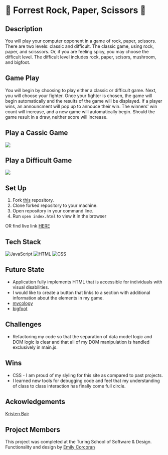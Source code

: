 # 🌲 Forrest Rock, Paper, Scissors 🍄

## Description
You will play your computer opponent in a game of rock, paper, scissors. There are two levels: classic and difficult. The classic game, using rock, paper, and scisssors. Or, if you are feeling spicy, you may choose the difficult level. The difficult level includes rock, paper, scisors, mushroom, and bigfoot. 

## Game Play

You will begin by choosing to play either a classic or difficult game. Next, you will choose your fighter. Once your fighter is chosen, the game will begin automatically and the results of the game will be displayed. If a player wins, an announcment will pop up to annouce their win. The winners' win count will increase, and a new game will automatically begin. Should the game result in a draw, neither score will increase.

## Play a Cassic Game

![](https://media.giphy.com/media/r1iyOUPGkIZUjIdq3L/giphy.gif)

## Play a Difficult Game

![](https://media.giphy.com/media/7CmX3IktpvSitK95Vi/giphy.gif)

## Set Up
1. Fork [this](https://github.com/Emily-Cathleen/rock-paper-scissors) repository.
2. Clone forked repository to your machine.
3. Open repository in your command line.
4. Run `open index.html` to view it in the browser

OR find live link [HERE](https://emily-cathleen.github.io/rock-paper-scissors/)

## Tech Stack
![JavaScript](https://img.shields.io/badge/JavaScript-F7DF1E?style=for-the-badge&logo=javascript&logoColor=black)
![HTML](https://img.shields.io/badge/HTML5-E34F26?style=for-the-badge&logo=html5&logoColor=white)
![CSS](https://img.shields.io/badge/CSS3-1572B6?style=for-the-badge&logo=css3&logoColor=white)

## Future State
* Application fully implements HTML that is accessible for individuals with visual disabilities. 
* I would like to create a button that links to a section with additional information about the elements in my game.
* [mycology](https://paulstamets.com/)
* [bigfoot](https://freerangeamerican.us/lesser-known-bigfoot-legends/)

## Challenges
* Refactoring my code so that the separation of data model logic and DOM logic is clear and that all of my DOM manipulation is handled exclusively in main.js.

## Wins
* CSS - I am proud of my slyling for this site as compared to past projects. 
* I learned new tools for debugging code and feel that my understanding of class to class interaction has finally come full circle.

## Ackowledgements
[Kristen Bair](https://github.com/kristenmb)

## Project Members
This project was completed at the Turing School of Software & Design. Functionality and design by [Emily Corcoran](https://github.com/Emily-Cathleen)

